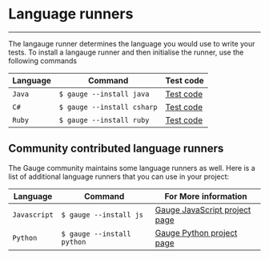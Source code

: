 # Language runners
-----

The langauge runner determines the language you would use to write your tests. To install a langauge runner and then initialise the runner, use the following commands

| Language | Command | Test code |
| -- | -- | -- |
| `Java` | ``$ gauge --install java`` | [Test code](../test_code/java/java.md) |
| `C#` | ``$ gauge --install csharp`` | [Test code](../test_code/csharp/csharp.md) |
| `Ruby` | ``$ gauge --install ruby`` | [Test code](../test_code/ruby/ruby.md) |

## Community contributed language runners

The Gauge community maintains some language runners as well. Here is a list of additional language runners that you can use in your project:

| Language | Command | For More information|
| -- | -- | -- |
| `Javascript` | ``$ gauge --install js`` | [Gauge JavaScript project page](http://github.com/getgauge-contrib/gauge-js) |
| `Python` | ``$ gauge --install python`` | [Gauge Python project page](http://github.com/kashishm/gauge-python) |
